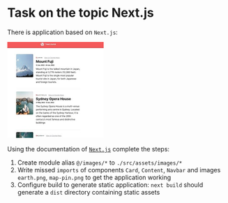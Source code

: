 # Task on the topic Next.js

There is application based on `Next.js`:

![](example/application.jpg)

Using the documentation of [`Next.js`](https://nextjs.org/docs) complete the steps:

1. Create module alias `@/images/*` to `./src/assets/images/*`
2. Write missed `imports` of components `Card`, `Content`, `Navbar` and images `earth.png`, `map-pin.png` to get the application working
3. Configure build to generate static application: `next build` should generate a `dist` directory containing static assets
